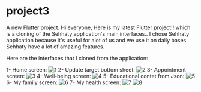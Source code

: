 # project3

A new Flutter project.
Hi everyone,
Here is my latest Flutter project!!
which is a cloning of the Sehhaty application's main interfaces.. 
I chose Sehhaty application because it's useful for alot of us and we use it on daily bases
Sehhaty have a lot of amazing features. 

Here are the interfaces that I cloned from the application:

1- Home screen:
![1](https://github.com/re23a/Project-3/assets/147350855/3dad3f15-5328-4db6-af44-47044d8d7f01)
2- Update target bottom sheet:
![2](https://github.com/re23a/Project-3/assets/147350855/19dd2e9a-61f1-4aad-aec9-2e5ffbe11f3f)
3- Appointment screen:
![3](https://github.com/re23a/Project-3/assets/147350855/b5775288-3ae3-4c50-96b2-6e37f99410db)
4- Well-being screen:
![4](https://github.com/re23a/Project-3/assets/147350855/74074193-80b9-4adb-a86d-c06d7c1d0c16)
5- Educational contet from Json:
![5](https://github.com/re23a/Project-3/assets/147350855/3f1e938c-64c7-4087-a0b2-8305b4471723)
6- My family screen:
![6](https://github.com/re23a/Project-3/assets/147350855/67cb2400-b9be-4a39-96a1-e88a0a1db274)
7- My health screen:
![7](https://github.com/re23a/Project-3/assets/147350855/4e5438fb-0414-4b3d-b27a-b7b4a67fb427)
![8](https://github.com/re23a/Project-3/assets/147350855/4326005b-c086-4ff0-af85-57575fbd3d5c)



